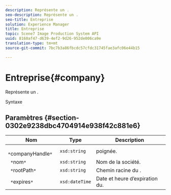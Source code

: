 ```yaml
---
description: Représente un .
seo-description: Représente un .
seo-title: Entreprise
solution: Experience Manager
title: Entreprise
topic: Scene7 Image Production System API
uuid: 8160af47-d639-4ef2-9d26-952de006ca9e
translation-type: tm+mt
source-git-commit: 7bc7b3a86fbcdc57cfdc31745fae3afc06e44b15

---
```



# Entreprise{#company}

Représente un .

Syntaxe

## Paramètres {#section-0302e9238dbc4704914e938f42c881e6}

| Nom | Type | Description |
|---|---|---|
| ` *`companyHandle`*` | `xsd:string` |  poignée. |
| ` *`nom`*` | `xsd:string` | Nom de la société. |
| ` *`rootPath`*` | `xsd:string` | Chemin racine du . |
| ` *`expires`*` | `xsd:dateTime` | Date et heure d’expiration du. |

